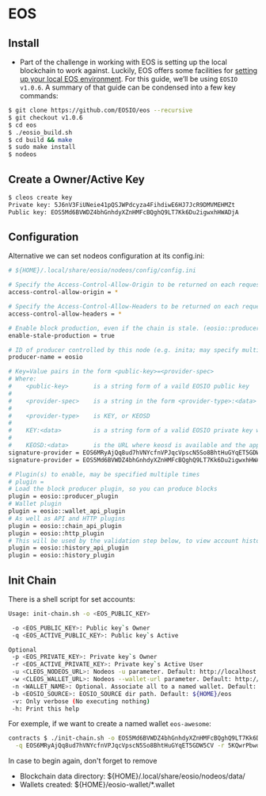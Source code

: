 # EOS

## Install

- Part of the challenge in working with EOS is setting up the local blockchain to work against. Luckily, EOS offers some facilities for [setting up your local EOS environment](https://github.com/EOSIO/eos/wiki/Local-Environment#getting-the-code). For this guide, we’ll be using `EOSIO v1.0.6`.
  A summary of that guide can be condensed into a few key commands:

```bash
$ git clone https://github.com/EOSIO/eos --recursive
$ git checkout v1.0.6
$ cd eos
$ ./eosio_build.sh
$ cd build && make
$ sudo make install
$ nodeos
```

## Create a Owner/Active Key

```bash
$ cleos create key
Private key: 5J6nV3FiUNeie41pQSJWPdcyza4FihdiwE6HJ7JcR9DMVMEHMZt
Public key: EOS5Md6BVWDZ4bhGnhdyXZnHMFcBQghQ9LT7Kk6Du2igwxhHWADjA
```

## Configuration

Alternative we can set nodeos configuration at its config.ini:

```bash
# ${HOME}/.local/share/eosio/nodeos/config/config.ini

# Specify the Access-Control-Allow-Origin to be returned on each request. (eosio::http_plugin)
access-control-allow-origin = *

# Specify the Access-Control-Allow-Headers to be returned on each request. (eosio::http_plugin)
access-control-allow-headers = *

# Enable block production, even if the chain is stale. (eosio::producer_plugin)
enable-stale-production = true

# ID of producer controlled by this node (e.g. inita; may specify multiple times) (eosio::producer_plugin)
producer-name = eosio

# Key=Value pairs in the form <public-key>=<provider-spec>
# Where:
#    <public-key>    	is a string form of a vaild EOSIO public key
#
#    <provider-spec> 	is a string in the form <provider-type>:<data>
#
#    <provider-type> 	is KEY, or KEOSD
#
#    KEY:<data>      	is a string form of a valid EOSIO private key which maps to the provided public key
#
#    KEOSD:<data>    	is the URL where keosd is available and the approptiate wallet(s) are unlocked (eosio::producer_plugin)
signature-provider = EOS6MRyAjQq8ud7hVNYcfnVPJqcVpscN5So8BhtHuGYqET5GDW5CV=KEY:5KQwrPbwdL6PhXujxW37FSSQZ1JiwsST4cqQzDeyXtP79zkvFD3
signature-provider = EOS5Md6BVWDZ4bhGnhdyXZnHMFcBQghQ9LT7Kk6Du2igwxhHWADjA=KEY:5J6nV3FiUNeie41pQSJWPdcyza4FihdiwE6HJ7JcR9DMVMEHMZt

# Plugin(s) to enable, may be specified multiple times
# plugin =
# Load the block producer plugin, so you can produce blocks
plugin = eosio::producer_plugin
# Wallet plugin
plugin = eosio::wallet_api_plugin
# As well as API and HTTP plugins
plugin = eosio::chain_api_plugin
plugin = eosio::http_plugin
# This will be used by the validation step below, to view account history
plugin = eosio::history_api_plugin
plugin = eosio::history_plugin
```

## Init Chain

There is a shell script for set accounts:

```bash
Usage: init-chain.sh -o <EOS_PUBLIC_KEY>

 -o <EOS_PUBLIC_KEY>: Public key`s Owner
 -q <EOS_ACTIVE_PUBLIC_KEY>: Public key`s Active

Optional
 -p <EOS_PRIVATE_KEY>: Private key`s Owner
 -r <EOS_ACTIVE_PRIVATE_KEY>: Private key`s Active User
 -u <CLEOS_NODEOS_URL>: Nodeos -u parameter. Default: http://localhost:8888/
 -w <CLEOS_WALLET_URL>: Nodeos --wallet-url parameter. Default: http://localhost:8900/
 -n <WALLET_NAME>: Optional. Associate all to a named wallet. Default: default
 -b <EOSIO_SOURCE>: EOSIO_SOURCE dir path. Default: ${HOME}/eos
 -v: Only verbose (No executing nothing)
 -h: Print this help
```

For exemple, if we want to create a named wallet `eos-awesome`:

```bash
contracts $ ./init-chain.sh -o EOS5Md6BVWDZ4bhGnhdyXZnHMFcBQghQ9LT7Kk6Du2igwxhHWADjA -p 5J6nV3FiUNeie41pQSJWPdcyza4FihdiwE6HJ7JcR9DMVMEHMZt \
  -q EOS6MRyAjQq8ud7hVNYcfnVPJqcVpscN5So8BhtHuGYqET5GDW5CV -r 5KQwrPbwdL6PhXujxW37FSSQZ1JiwsST4cqQzDeyXtP79zkvFD3 -n eos-awesome
```

In case to begin again, don't forget to remove

- Blockchain data directory: ${HOME}/.local/share/eosio/nodeos/data/
- Wallets created: ${HOME}/eosio-wallet/\*.wallet
